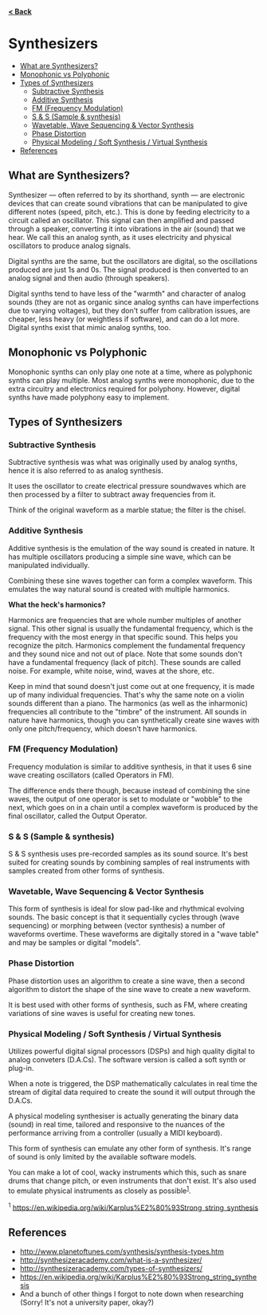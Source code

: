 <b><a id="top" href="../../../README.md">< Back</a></b>

# Synthesizers<!-- omit in toc -->
- [What are Synthesizers?](#what-are-synthesizers)
- [Monophonic vs Polyphonic](#monophonic-vs-polyphonic)
- [Types of Synthesizers](#types-of-synthesizers)
  - [Subtractive Synthesis](#subtractive-synthesis)
  - [Additive Synthesis](#additive-synthesis)
  - [FM (Frequency Modulation)](#fm-frequency-modulation)
  - [S & S (Sample & synthesis)](#s--s-sample--synthesis)
  - [Wavetable, Wave Sequencing & Vector Synthesis](#wavetable-wave-sequencing--vector-synthesis)
  - [Phase Distortion](#phase-distortion)
  - [Physical Modeling / Soft Synthesis / Virtual Synthesis](#physical-modeling--soft-synthesis--virtual-synthesis)
- [References](#references)


## What are Synthesizers?
Synthesizer &mdash; often referred to by its shorthand, synth &mdash; are electronic devices that can create sound vibrations that can be manipulated to give different notes (speed, pitch, etc.). This is done by feeding electricity to a circuit called an oscillator. This signal can then amplified and passed through a speaker, converting it into vibrations in the air (sound) that we hear. We call this an analog synth, as it uses electricity and physical oscillators to produce analog signals.

Digital synths are the same, but the oscillators are digital, so the oscillations produced are just 1s and 0s. The signal produced is then converted to an analog signal and then audio (through speakers). 

Digital synths tend to have less of the "warmth" and character of analog sounds (they are not as organic since analog synths can have imperfections due to varying voltages), but they don't suffer from calibration issues, are cheaper, less heavy (or weightless if software), and can do a lot more. Digital synths exist that mimic analog synths, too.

## Monophonic vs Polyphonic
Monophonic synths can only play one note at a time, where as polyphonic synths can play multiple. Most analog synths were monophonic, due to the extra circuitry and electronics required for polyphony. However, digital synths have made polyphony easy to implement.

## Types of Synthesizers

### Subtractive Synthesis
Subtractive synthesis was what was originally used by analog synths, hence it is also referred to as analog synthesis.

It uses the oscillator to create electrical pressure soundwaves which are then processed by a filter to subtract away frequencies from it.

Think of the original waveform as a marble statue; the filter is the chisel.

### Additive Synthesis
Additive synthesis is the emulation of the way sound is created in nature. It has multiple oscillators producing a simple sine wave, which can be manipulated individually.

Combining these sine waves together can form a complex waveform. This emulates the way natural sound is created with multiple harmonics.

**What the heck's harmonics?**

Harmonics are frequencies that are whole number multiples of another signal. This other signal is usually the fundamental frequency, which is the frequency with the most energy in that specific sound. This helps you recognize the pitch. Harmonics complement the fundamental frequency and they sound nice and not out of place. Note that some sounds don't have a fundamental frequency (lack of pitch). These sounds are called noise. For example, white noise, wind, waves at the shore, etc.

Keep in mind that sound doesn't just come out at one frequency, it is made up of many individual frequencies. That's why the same note on a violin sounds different than a piano. The harmonics (as well as the inharmonic) frequencies all contribute to the "timbre" of the instrument. All sounds in nature have harmonics, though you can synthetically create sine waves with only one pitch/frequency, which doesn't have harmonics.

### FM (Frequency Modulation)
Frequency modulation is similar to additive synthesis, in that it uses 6 sine wave creating oscillators (called Operators in FM).

The difference ends there though, because instead of combining the sine waves, the output of one operator is set to modulate or "wobble" to the next, which goes on in a chain until a complex waveform is produced by the final oscillator, called the Output Operator.

### S & S (Sample & synthesis)
S & S synthesis uses pre-recorded samples as its sound source. It's best suited for creating sounds by combining samples of real instruments with samples created from other forms of synthesis.

### Wavetable, Wave Sequencing & Vector Synthesis
This form of synthesis is ideal for slow pad-like and rhythmical evolving sounds. The basic concept is that it sequentially cycles through (wave sequencing) or morphing between (vector synthesis) a number of waveforms overtime. These waveforms are digitally stored in a "wave table" and may be samples or digital "models".

### Phase Distortion
Phase distortion uses an algorithm to create a sine wave, then a second algorithm to distort the shape of the sine wave to create a new waveform.

It is best used with other forms of synthesis, such as FM, where creating variations of sine waves is useful for creating new tones.

### Physical Modeling / Soft Synthesis / Virtual Synthesis
Utilizes powerful digital signal processors (DSPs) and high quality digital to analog conveters (D.A.Cs). The software version is called a soft synth or plug-in.

When a note is triggered, the DSP mathematically calculates in real time the stream of digital data required to create the sound it will output through the D.A.Cs.

A physical modeling synthesiser is actually generating the binary data (sound) in real time, tailored and responsive to the nuances of the performance arriving from a controller (usually a MIDI keyboard).

This form of synthesis can emulate any other form of synthesis. It's range of sound is only limited by the available software models.

You can make a lot of cool, wacky instruments which this, such as snare drums that change pitch, or even instruments that don't exist. It's also used to emulate physical instruments as closely as possible<sup>[1](#1)</sup>.

<sup>1</sup> <span id="1">https://en.wikipedia.org/wiki/Karplus%E2%80%93Strong_string_synthesis</span>

## References
- http://www.planetoftunes.com/synthesis/synthesis-types.htm
- http://synthesizeracademy.com/what-is-a-synthesizer/
- http://synthesizeracademy.com/types-of-synthesizers/
- https://en.wikipedia.org/wiki/Karplus%E2%80%93Strong_string_synthesis
- And a bunch of other things I forgot to note down when researching (Sorry! It's not a university paper, okay?)